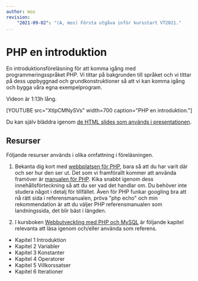 ```yaml
---
author: mos
revision:
    "2021-09-02": "(A, mos) Första utgåva inför kursstart VT2021."
...
```

PHP en introduktion
====================

En introduktionsföreläsning för att komma igång med programmeringsspråket PHP. Vi tittar på bakgrunden till språket och vi tittar på dess uppbyggnad och grundkonstruktioner så att vi kan komma igång och bygga våra egna exempelprogram.

Videon är 1:13h lång.

[YOUTUBE src="XtlpCMNySVs" width=700 caption="PHP en introduktion."]

Du kan själv bläddra igenom [de HTML slides som används i presentationen](https://dbwebb-se.github.io/webtec/lecture/L11-php-introduction/slide.html).



Resurser
------------------------

Följande resurser används i olika omfattning i föreläsningen.

1. Bekanta dig kort med [webbplatsen för PHP](http://php.net/), bara så att du har varit där och ser hur den ser ut. Det som vi framförallt kommer att använda framöver är [manualen för PHP](http://php.net/manual/en/). Kika snabbt igenom dess innehållsförteckning så att du ser vad det handlar om. Du behöver inte studera något i detalj för tillfället. Även för PHP funkar googling bra att nå rätt sida i referensmanualen, pröva "php echo" och min rekommendation är att du väljer PHP referensmanualen som landningssida, det blir bäst i längden.

1. I kursboken [Webbutveckling med PHP och MySQL](kunskap/boken-webbutveckling-med-php-och-mysql) är följande kapitel relevanta att läsa igenom och/eller använda som referens.

* Kapitel 1 Introduktion
* Kapitel 2 Variabler
* Kapitel 3 Konstanter
* Kapitel 4 Operatorer
* Kapitel 5 Villkorssatser
* Kapitel 6 Iterationer
